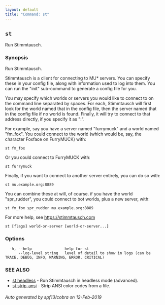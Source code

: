 ```yaml
---
layout: default
title: "Command: st"
---
```


## `st`

Run Stimmtausch.

### Synopsis

Run Stimmtausch.
	
Stimmtausch is a client for connecting to MU\* servers. You can specify these in
your config file, along with information used to log into them. You can run the
"init" sub-command to generate a config file for you.

You may specify which worlds or servers you would like to connect to on the
command line separated by spaces. For each, Stimmtausch will first look for the
world named that in the config file, then the server named that in the config
file if no world is found. Finally, it will try to connect to that address
directly, if you specify it as "<host>:<port>".

For example, say you have a server named "furrymuck" and a world named "fm_fox".
You could connect to the world (which would be, say, the character Foxface on
FurryMUCK) with:

    st fm_fox
	
Or you could connect to FurryMUCK with:

    st furrymuck
	
Finally, if you want to connect to another server entirely, you can do so with:

    st mu.example.org:8889
	
You can combine these at will, of course. if you have the world "spr_rudder",
you could connect to bot worlds, plus a new server, with:

    st fm_fox spr_rudder mu.example.org:8889
	
For more help, see https://stimmtausch.com

```
st [flags] world-or-server [world-or-server...]
```

### Options

```
  -h, --help               help for st
      --log-level string   level of detail to show in logs (can be TRACE, DEBUG, INFO, WARNING, ERROR, CRITICAL)
```

### SEE ALSO

* [st headless](/cmd/headless)	 - Run Stimmtausch in headless mode (advanced).
* [st strip-ansi](/cmd/strip-ansi)	 - Strip ANSI color codes from a file.

###### Auto generated by spf13/cobra on 12-Feb-2019

